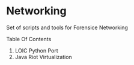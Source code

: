 # Networking
Set of scripts and tools for Forensice Networking

Table Of Contents

1) LOIC Python Port
2) Java Riot Virtualization
